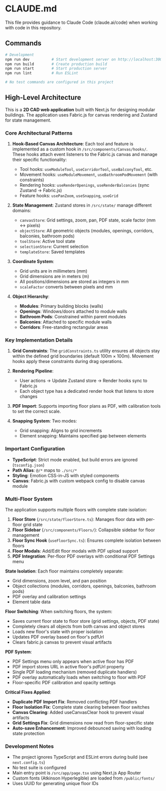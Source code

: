 # CLAUDE.md

This file provides guidance to Claude Code (claude.ai/code) when working with code in this repository.

## Commands

```bash
# Development
npm run dev          # Start development server on http://localhost:3000
npm run build        # Create production build
npm run start        # Start production server
npm run lint         # Run ESLint

# No test commands are configured in this project
```

## High-Level Architecture

This is a **2D CAD web application** built with Next.js for designing modular buildings. The application uses Fabric.js for canvas rendering and Zustand for state management.

### Core Architectural Patterns

1. **Hook-Based Canvas Architecture**: Each tool and feature is implemented as a custom hook in `/src/components/Canvas/hooks/`. These hooks attach event listeners to the Fabric.js canvas and manage their specific functionality:
   - Tool hooks: `useModuleTool`, `useCorridorTool`, `useBalconyTool`, etc.
   - Movement hooks: `useModuleMovement`, `useBathroomPodMovement` (with constraints)
   - Rendering hooks: `useRenderOpenings`, `useRenderBalconies` (sync Zustand → Fabric.js)
   - Feature hooks: `usePanZoom`, `useSnapping`, `useGrid`

2. **State Management**: Zustand stores in `/src/state/` manage different domains:
   - `canvasStore`: Grid settings, zoom, pan, PDF state, scale factor (mm ↔ pixels)
   - `objectStore`: All geometric objects (modules, openings, corridors, balconies, bathroom pods)
   - `toolStore`: Active tool state
   - `selectionStore`: Current selection
   - `templateStore`: Saved templates

3. **Coordinate System**: 
   - Grid units are in millimeters (mm)
   - Grid dimensions are in meters (m)
   - All positions/dimensions are stored as integers in mm
   - `scaleFactor` converts between pixels and mm

4. **Object Hierarchy**:
   - **Modules**: Primary building blocks (walls)
   - **Openings**: Windows/doors attached to module walls
   - **Bathroom Pods**: Constrained within parent modules
   - **Balconies**: Attached to specific module walls
   - **Corridors**: Free-standing rectangular areas

### Key Implementation Details

1. **Grid Constraints**: The `gridConstraints.ts` utility ensures all objects stay within the defined grid boundaries (default 100m × 100m). Movement hooks apply these constraints during drag operations.

2. **Rendering Pipeline**: 
   - User actions → Update Zustand store → Render hooks sync to Fabric.js
   - Each object type has a dedicated render hook that listens to store changes

3. **PDF Import**: Supports importing floor plans as PDF, with calibration tools to set the correct scale.

4. **Snapping System**: Two modes:
   - Grid snapping: Aligns to grid increments
   - Element snapping: Maintains specified gap between elements

### Important Configuration

- **TypeScript**: Strict mode enabled, but build errors are ignored (`tsconfig.json`)
- **Path Alias**: `@/*` maps to `./src/*`
- **Styling**: Emotion CSS-in-JS with styled components
- **Canvas**: Fabric.js with custom webpack config to disable canvas module

### Multi-Floor System

The application supports multiple floors with complete state isolation:

1. **Floor Store** (`/src/state/floorStore.ts`): Manages floor data with per-floor grid state
2. **Floor Sidebar** (`/src/components/Floors/`): Collapsible sidebar for floor management
3. **Floor Sync Hook** (`useFloorSync.ts`): Ensures complete isolation between floors
4. **Floor Modals**: Add/Edit floor modals with PDF upload support
5. **PDF Integration**: Per-floor PDF overlays with conditional PDF Settings menu

**State Isolation**: Each floor maintains completely separate:
- Grid dimensions, zoom level, and pan position
- Object collections (modules, corridors, openings, balconies, bathroom pods)
- PDF overlay and calibration settings
- Element table data

**Floor Switching**: When switching floors, the system:
- Saves current floor state to floor store (grid settings, objects, PDF state)
- Completely clears all objects from both canvas and object stores
- Loads new floor's state with proper isolation
- Updates PDF overlay based on floor's pdfUrl
- Clears fabric.js canvas to prevent visual artifacts

**PDF System**: 
- PDF Settings menu only appears when active floor has PDF
- PDF import stores URL in active floor's pdfUrl property  
- Single PDF loading mechanism (removed duplicate handlers)
- PDF overlay automatically loads when switching to floor with PDF
- Floor-specific PDF calibration and opacity settings

**Critical Fixes Applied**:
- **Duplicate PDF Import Fix**: Removed conflicting PDF handlers
- **Floor Isolation Fix**: Complete state clearing between floor switches
- **Canvas Clearing**: Added useCanvasClear hook to prevent visual artifacts
- **Grid Settings Fix**: Grid dimensions now read from floor-specific state
- **Auto-save Enhancement**: Improved debounced saving with loading state protection

### Development Notes

- The project ignores TypeScript and ESLint errors during build (see `next.config.ts`)
- No test suite is configured
- Main entry point is `/src/app/page.tsx` using Next.js App Router
- Custom fonts (Atkinson Hyperlegible) are loaded from `/public/fonts/`
- Uses UUID for generating unique floor IDs
